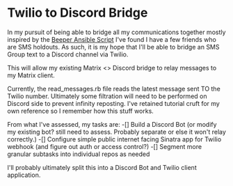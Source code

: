 # Twilio to Discord Bridge

In my pursuit of being able to bridge all my communications together mostly inspired by the [Beeper Ansible Script](https://github.com/spantaleev/matrix-docker-ansible-deploy) I've found I have a few friends who are SMS holdouts.
As such, it is my hope that I'll be able to bridge an SMS Group text to a Discord channel via Twilio. 

This will allow my existing Matrix <> Discord bridge to relay messages to my Matrix client. 

Currently, the read_messages.rb file reads the latest message sent TO the Twilio number. Ultimately some filtration will need to be performed on Discord side to prevent infinity reposting.
I've retained tutorial cruft for my own reference so I remember how this stuff works.

From what I've assessed, my tasks are:
-[] Build a Discord Bot (or modify my existing bot? still need to assess. Probably separate or else it won't relay correctly.) 
-[] Configure simple public internet facing Sinatra app for Twilio webhook (and figure out auth or access control?)
-[] Segment more granular subtasks into individual repos as needed

I'll probably ultimately split this into a Discord Bot and Twilio client application.
